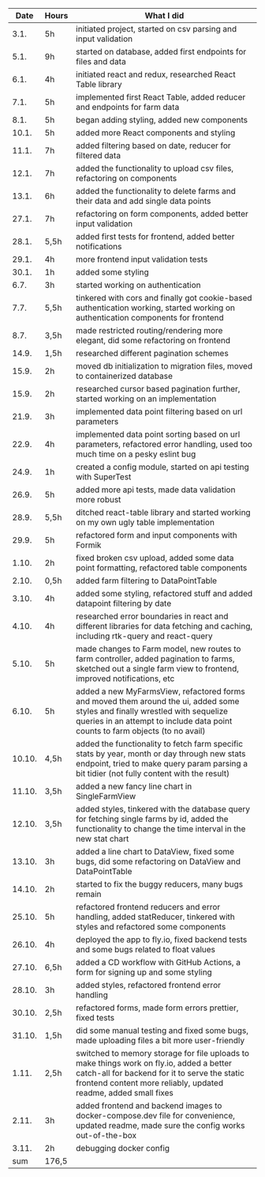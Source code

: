 Date | Hours | What I did
----- | ------- | ---------
3.1. | 5h | initiated project, started on csv parsing and input validation
5.1. | 9h | started on database, added first endpoints for files and data
6.1. | 4h | initiated react and redux, researched React Table library
7.1. | 5h | implemented first React Table, added reducer and endpoints for farm data
8.1. | 5h | began adding styling, added new components
10.1. | 5h | added more React components and styling
11.1. | 7h | added filtering based on date, reducer for filtered data
12.1. | 7h | added the functionality to upload csv files, refactoring on components
13.1. | 6h | added the functionality to delete farms and their data and add single data points
27.1. | 7h | refactoring on form components, added better input validation
28.1. | 5,5h | added first tests for frontend, added better notifications
29.1. | 4h | more frontend input validation tests
30.1. | 1h | added some styling
6.7. | 3h | started working on authentication
7.7. | 5,5h | tinkered with cors and finally got cookie-based authentication working, started working on authentication components for frontend
8.7. | 3,5h | made restricted routing/rendering more elegant, did some refactoring on frontend
14.9. | 1,5h | researched different pagination schemes
15.9. | 2h | moved db initialization to migration files, moved to containerized database
15.9. | 2h | researched cursor based pagination further, started working on an implementation
21.9. | 3h | implemented data point filtering based on url parameters
22.9. | 4h | implemented data point sorting based on url parameters, refactored error handling, used too much time on a pesky eslint bug
24.9. | 1h | created a config module, started on api testing with SuperTest
26.9. | 5h | added more api tests, made data validation more robust
28.9. | 5,5h | ditched react-table library and started working on my own ugly table implementation
29.9. | 5h | refactored form and input components with Formik
1.10. | 2h | fixed broken csv upload, added some data point formatting, refactored table components
2.10. | 0,5h | added farm filtering to DataPointTable
3.10. | 4h | added some styling, refactored stuff and added datapoint filtering by date
4.10. | 4h | researched error boundaries in react and different libraries for data fetching and caching, including rtk-query and react-query
5.10. | 5h | made changes to Farm model, new routes to farm controller, added pagination to farms, sketched out a single farm view to frontend, improved notifications, etc
6.10. | 5h | added a new MyFarmsView, refactored forms and moved them around the ui, added some styles and finally wrestled with sequelize queries in an attempt to include data point counts to farm objects (to no avail)
10.10. | 4,5h | added the functionality to fetch farm specific stats by year, month or day through new stats endpoint, tried to make query param parsing a bit tidier (not fully content with the result)
11.10. | 3,5h | added a new fancy line chart in SingleFarmView
12.10. | 3,5h | added styles, tinkered with the database query for fetching single farms by id, added the functionality to change the time interval in the new stat chart
13.10. | 3h | added a line chart to DataView, fixed some bugs, did some refactoring on DataView and DataPointTable
14.10. | 2h | started to fix the buggy reducers, many bugs remain
25.10. | 5h | refactored frontend reducers and error handling, added statReducer, tinkered with styles and refactored some components
26.10. | 4h | deployed the app to fly.io, fixed backend tests and some bugs related to float values
27.10. | 6,5h | added a CD workflow with GitHub Actions, a form for signing up and some styling
28.10. | 3h | added styles, refactored frontend error handling
30.10. | 2,5h | refactored forms, made form errors prettier, fixed tests
31.10. | 1,5h | did some manual testing and fixed some bugs, made uploading files a bit more user-friendly
1.11. | 2,5h | switched to memory storage for file uploads to make things work on fly.io, added a better catch-all for backend for it to serve the static frontend content more reliably, updated readme, added small fixes
2.11. | 3h | added frontend and backend images to docker-compose.dev file for convenience, updated readme, made sure the config works out-of-the-box
3.11. | 2h | debugging docker config
sum | 176,5 |